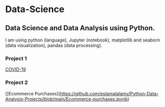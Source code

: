 # Data-Science

## Data Science and Data Analysis using Python.

I am using python (language), Jupyter (notebook), matplotlib and seaborn (data visualization), pandas  (data processing).

### Project 1
[COVID-19](https://github.com/eslamalalamy/Python-Data-Analysis-Projects/blob/main/COVID-19.ipynb)

### Project 2
[]Ecommerce Purchases](https://github.com/eslamalalamy/Python-Data-Analysis-Projects/blob/main/Ecommerce-purchases.ipynb)
